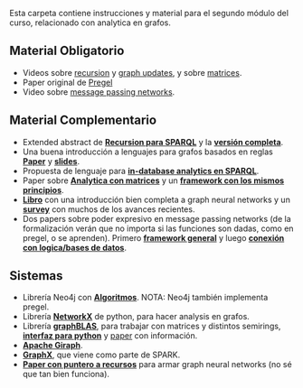Esta carpeta contiene instrucciones y material para el segundo módulo del curso, relacionado con analytica en grafos. 

## Material Obligatorio 
- Videos sobre [recursion](https://drive.google.com/file/d/1vx9kezAy0KE1O6gH9q8NMj_z6qDZEXG_/view?usp=sharing) y [graph updates](https://drive.google.com/file/d/1-jcxJW4k_p8vrIC2VO0qXBDMC29Tb0LD/view?usp=sharing), y sobre [matrices](https://drive.google.com/file/d/16lVz0ZKhDRCHCVYiepWdkvoCdGg3Gwe9/view?usp=sharing).
- Paper original de [Pregel](http://www.informatica.uniroma2.it/upload/2018/IA2/Pregel%20-%20A%20System%20for%20Large-Scale%20Graph%20Processing.pdf)
- Video sobre [message passing networks](https://drive.google.com/file/d/1th4eT6R2jBuMEvcTVuZkd7OOmXi1OCSG/view?usp=sharing). 

## Material Complementario
- Extended abstract de **[Recursion para SPARQL](https://adriansoto.cl/pdf/recsparql.pdf)** y la **[versión completa](https://adriansoto.cl/pdf/recsparql-journal.pdf)**.
- Una buena introducción a lenguajes para grafos basados en reglas **[Paper](http://dvrgoc.ing.puc.cl/data/RW2016.pdf)** y **[slides](http://jreutter.sitios.ing.uc.cl/talks/RW2016.zip)**.
- Propuesta de lenguaje para **[in-database analytics en SPARQL](https://adriansoto.cl/pdf/sparqal.pdf)**.
- Paper sobre **[Analytica con matrices](http://citeseerx.ist.psu.edu/viewdoc/download?doi=10.1.1.167.3637&rep=rep1&type=pdf)** y un **[framework con los mismos principios](https://arxiv.org/pdf/1503.07241.pdf)**.
- **[Libro](https://www.cs.mcgill.ca/~wlh/grl_book/files/GRL_Book.pdf)** con una introducción bien completa a graph neural networks y un **[survey](https://arxiv.org/abs/1901.00596v1)** con muchos de los avances recientes.  
- Dos papers sobre poder expresivo en message passing networks (de la formalización verán que no importa si las funciones son dadas, como en pregel, o se aprenden). Primero **[framework general](https://arxiv.org/abs/1810.02244)** y luego **[conexión con logica/bases de datos](https://sigmodrecord.org/publications/sigmodRecord/2006/pdfs/03_Principles_Barcelo.pdf)**.

## Sistemas 
- Librería Neo4j con **[Algoritmos](https://neo4j.com/docs/graph-data-science/current/algorithms/)**. NOTA: Neo4j también implementa pregel. 
- Librería **[NetworkX](https://networkx.github.io/)** de python, para hacer analysis en grafos. 
- Librería **[graphBLAS](https://people.engr.tamu.edu/davis/GraphBLAS.html)**, para trabajar con matrices y distintos semirings, **[interfaz para python](https://github.com/michelp/pygraphblas)** y [paper](http://www.mit.edu/~kepner/GraphBLAS/GraphBLAS-Math-release.pdf) con información.
- **[Apache Giraph](https://giraph.apache.org/)**.
- **[GraphX](https://spark.apache.org/graphx/)**, que viene como parte de SPARK.
- **[Paper con puntero a recursos](https://arxiv.org/abs/1806.01261)** para armar graph neural networks (no sé que tan bien funciona). 
